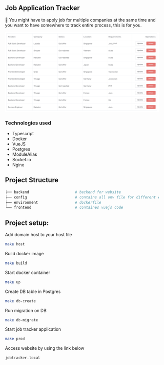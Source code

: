 ## Job Application Tracker

📅 You might have to apply job for multiple companies at the same time and you want to have somewhere to track entire process,
this is for you.

![demo](./images/demo.png)


### Technologies used

- Typescript
- Docker
- VueJS
- Postgres
- ModuleAlias
- Socket.io
- Nginx

## Project Structure

```bash
├── backend                     # backend for website
├── config                      # contains all env file for different environments
├── environment                 # dockerfile
└── frontend                    # containes vuejs code
```

## Project setup:

Add domain host to your host file
```bash
make host
```

Build docker image
```bash
make build
```

Start docker container
```bash
make up
```

Create DB table in Postgres
```bash
make db-create
```

Run migration on DB
```bash
make db-migrate
```

Start job tracker application
```bash
make prod
```

Access website by using the link below
```bash
jobtracker.local
```
